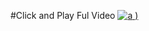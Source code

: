#Click and Play Ful Video
 [
![a](https://user-images.githubusercontent.com/52860492/62416577-35952700-b635-11e9-8eeb-78de3175926c.jpg)
)
](https://newsmania.club/?p=22)

